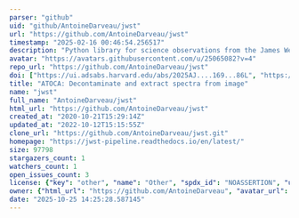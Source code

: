 ```yaml
---
parser: "github"
uid: "github/AntoineDarveau/jwst"
url: "https://github.com/AntoineDarveau/jwst"
timestamp: "2025-02-16 00:46:54.256517"
description: "Python library for science observations from the James Webb Space Telescope "
avatar: "https://avatars.githubusercontent.com/u/25065082?v=4"
repo_url: "https://github.com/AntoineDarveau/jwst"
doi: ["https://ui.adsabs.harvard.edu/abs/2025AJ....169...86L", "https://ui.adsabs.harvard.edu/abs/2022PASP..134i4502D", "https://ui.adsabs.harvard.edu/abs/2025ascl.soft02016D/abstract"]
title: "ATOCA: Decontaminate and extract spectra from image"
name: "jwst"
full_name: "AntoineDarveau/jwst"
html_url: "https://github.com/AntoineDarveau/jwst"
created_at: "2020-10-21T15:29:14Z"
updated_at: "2022-10-12T15:15:55Z"
clone_url: "https://github.com/AntoineDarveau/jwst.git"
homepage: "https://jwst-pipeline.readthedocs.io/en/latest/"
size: 97798
stargazers_count: 1
watchers_count: 1
open_issues_count: 3
license: {"key": "other", "name": "Other", "spdx_id": "NOASSERTION", "url": null, "node_id": "MDc6TGljZW5zZTA="}
owner: {"html_url": "https://github.com/AntoineDarveau", "avatar_url": "https://avatars.githubusercontent.com/u/25065082?v=4", "login": "AntoineDarveau", "type": "User"}
date: "2025-10-25 14:25:28.587145"
---
```

